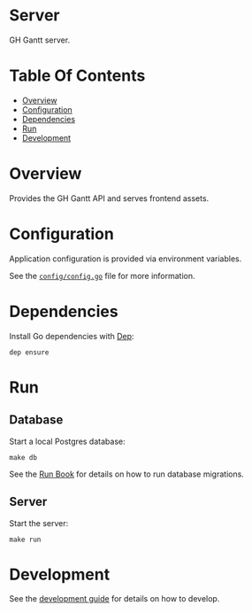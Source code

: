 # Server
GH Gantt server.

# Table Of Contents
- [Overview](#overview)
- [Configuration](#configuration)
- [Dependencies](#dependencies)
- [Run](#run)
- [Development](#development)

# Overview
Provides the GH Gantt API and serves frontend assets.

# Configuration
Application configuration is provided via environment variables.  

See the [`config/config.go`](config/config.go) file for more information.

# Dependencies
Install Go dependencies with [Dep](https://golang.github.io/dep/):

```
dep ensure
```

# Run
## Database
Start a local Postgres database:

```
make db
```

See the [Run Book](RUN-BOOK.md) for details on how to run database migrations.

## Server
Start the server:

```
make run
```

# Development
See the [development guide](DEVELOPMENT.md) for details on how to develop.
